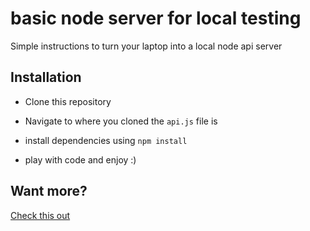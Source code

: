 # basic node server for local testing

Simple instructions to turn your laptop into a local node api server

## Installation

* Clone this repository

* Navigate to where you cloned the `api.js` file is

* install dependencies using `npm install`

* play with code and enjoy :)

## Want more?

[Check this out](https://www.codementor.io/olatundegaruba/nodejs-restful-apis-in-10-minutes-q0sgsfhbd)

